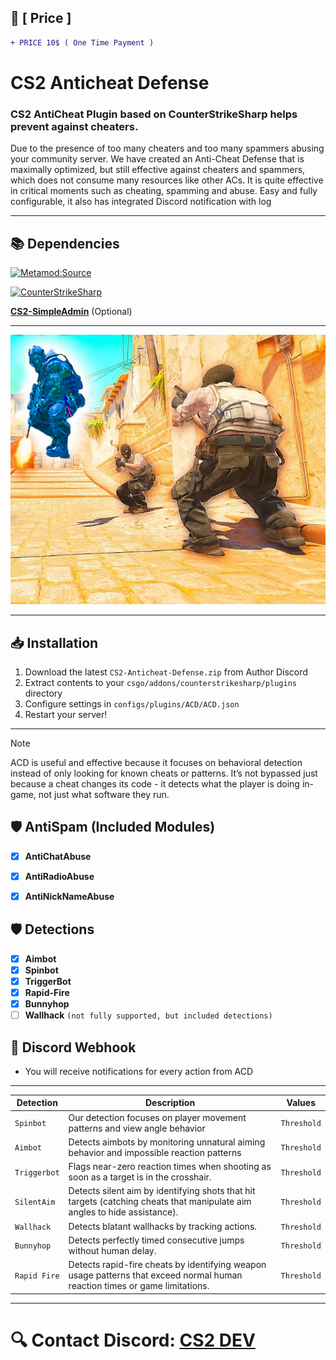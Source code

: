 ## 🛒 [ Price ]
```diff
+ PRICE 10$ ( One Time Payment )
```

# CS2 Anticheat Defense

### CS2 AntiCheat Plugin based on CounterStrikeSharp helps prevent against cheaters.


Due to the presence of too many cheaters and too many spammers abusing your community server. We have created an Anti-Cheat Defense that is maximally optimized, but still effective against cheaters and spammers, which does not consume many resources like other ACs. It is quite effective in critical moments such as cheating, spamming and abuse. Easy and fully configurable, it also has integrated Discord notification with log

---

## 📚 Dependencies
[![Metamod:Source](https://img.shields.io/badge/Metamod:Source-2d2d2d?logo=sourceengine)](https://www.sourcemm.net)

[![CounterStrikeSharp](https://img.shields.io/badge/CounterStrikeSharp-83358F)](https://github.com/roflmuffin/CounterStrikeSharp)

**[CS2-SimpleAdmin](https://github.com/daffyyyy/CS2-SimpleAdmin)** (Optional)

---

![image info](./anticheat.jpg)

---

## 📥 Installation

1. Download the latest `CS2-Anticheat-Defense.zip` from Author Discord
2. Extract contents to your `csgo/addons/counterstrikesharp/plugins` directory
3. Configure settings in `configs/plugins/ACD/ACD.json`
4. Restart your server!

---

> [!NOTE]
> ACD is useful and effective because it focuses on behavioral detection instead of only looking for known cheats or patterns.
> It’s not bypassed just because a cheat changes its code - it detects what the player is doing in-game, not just what software they run.           
>

## 🛡 AntiSpam (Included Modules)

- [x] **AntiChatAbuse**
- [x] **AntiRadioAbuse**
- [x] **AntiNickNameAbuse**


## 🛡 Detections

- [x]  **Aimbot**
- [x]  **Spinbot**
- [x]  **TriggerBot**
- [x]  **Rapid-Fire**
- [x]  **Bunnyhop**
- [ ]  **Wallhack** `(not fully supported, but included detections)`

## 📱 Discord Webhook
- You will receive notifications for every action from ACD

---

| Detection | Description | Values |
|----------|-------------|--------|
| `Spinbot` | Our detection focuses on player movement patterns and view angle behavior | `Threshold` |
| `Aimbot` | Detects aimbots by monitoring unnatural aiming behavior and impossible reaction patterns | `Threshold` |
| `Triggerbot` | Flags near-zero reaction times when shooting as soon as a target is in the crosshair. | `Threshold` |
| `SilentAim` | Detects silent aim by identifying shots that hit targets (catching cheats that manipulate aim angles to hide assistance). | `Threshold` |
| `Wallhack` | Detects blatant wallhacks by tracking actions. | `Threshold` |
| `Bunnyhop` | Detects perfectly timed consecutive jumps without human delay. | `Threshold` |
| `Rapid Fire` | Detects rapid-fire cheats by identifying weapon usage patterns that exceed normal human reaction times or game limitations. | `Threshold` |

---

# 🔍 Contact Discord: **[CS2 DEV](https://discord.gg/d5uvMmUpuE)**

